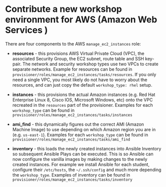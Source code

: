 # Contribute a new workshop environment for AWS (Amazon Web Services )

There are four components to the AWS `manage_ec2_instances` role:

   - **resources** - this provisions AWS Virtual Private Cloud (VPC), the associated Security Group, the EC2 subnet, route table and SSH key-pair.  The network and security workshop types use two VPCs to create separate networks.  Example for resources can be found in `provisioner/roles/manage_ec2_instances/tasks/resources`.  If you only need a single VPC, you most likely do not have to worry about the resources, and can just copy the default `workshop_type: rhel` setup.

   - **instances** - this provisions the actual Amazon instances (e.g. Red Hat Enterprise Linux 8, Cisco IOS, Microsoft Windows, etc) onto the VPC recreated in the `resources` part of the provisioner.  Examples for each `workshop_type` can be found in `provisioner/roles/manage_ec2_instances/tasks/instances`

   - **ami_find** - this dynamically figures out the correct AMI (Amazon Machine Image) to use depending on which Amazon region you are in (e.g. `us-east-1`).  Examples for each `workshop_type` can be found in `provisioner/roles/manage_ec2_instances/tasks/ami_find`

   - **inventory** - this loads the newly created instances into Ansible Inventory so subsequent Ansible Plays can be executed.  This is so Ansible can now configure the vanilla images by making changes to the newly created instances.  For example we install Ansible for each student, configure their `/etc/hosts`, the `~/.ssh/config` and much more depending the `workshop_type`.  Examples of inventory can be found in `provisioner/roles/manage_ec2_instances/tasks/inventory`
